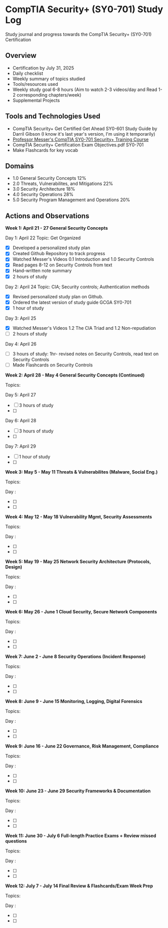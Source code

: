 <h1>CompTIA Security+ (SY0-701) Study Log</h1>
<p> Study journal and progress towards the CompTIA Security+ (SY0-701) Certification </p>

<h2>Overview</h2>

- Certification by July 31, 2025
- Daily checklist
- Weekly summary of topics studied
- Tools/resources used
- Weekly study goal 6-8 hours (Aim to watch 2-3 videos/day and Read 1-2 corresponding chapters/week)
- Supplemental Projects

<h2>Tools and Technologies Used</h2>

- CompTIA Security+ Get Certified Get Ahead SY0-601 Study Guide by Darril Gibson (I know it's last year's version, I'm using it temporarily)
- [Professor Messer's CompTIA SY0-701 Security+ Training Course](https://www.professormesser.com/security-plus/sy0-701/sy0-701-video/sy0-701-comptia-security-plus-course/)
- CompTIA Security+ Certification Exam Objectives.pdf SY0-701
- Make Flashcards for key vocab

<h2>Domains</h2>

- 1.0 General Security Concepts 12%
- 2.0 Threats, Vulnerabilites, and Mitigations 22%
- 3.0 Security Architecture 18%
- 4.0 Security Operations 28%
- 5.0 Security Program Management and Operations 20%

<h2>Actions and Observations</h2>

<b> Week 1: April 21 - 27 General Security Concepts </b>
<p> Day 1: April 22 Topic: Get Organized </p>

- [x] Developed a personalized study plan
- [x] Created Github Repository to track progress
- [x] Watched Messer's Videos 0.1 Introduction and 1.0 Security Controls
- [x] Read pages 8-12 on Security Controls from text
- [x] Hand-written note summary
- [x] 2 hours of study

<p> Day 2: April 24 Topic: CIA; Security controls; Authentication methods </p>

- [x] Revised personalized study plan on Github.
- [x] Ordered the latest version of study guide GCGA SY0-701
- [x] 1 hour of study 

<p> Day 3: April 25 </p>

- [x] Watched Messer's Videos 1.2 The CIA Triad and 1.2 Non-repudiation
- [ ] 2 hours of study

<p> Day 4: April 26 </p>

- [ ] 3 hours of study: 1hr- revised notes on Security Controls, read text on Security Controls
- [ ] Made Flashcards on Security Controls

<b> Week 2: April 28 - May 4 General Security Concepts (Continued) </b>
<p> Topics:  </p>

<p> Day 5: April 27 </p>

- [ ] 3 hours of study
- [ ]

<p> Day 6: April 28 </p>

- [ ] 3 hours of study
- [ ]

<p> Day 7: April 29 </p>

- [ ] 1 hour of study
- [ ]

  
<b> Week 3: May 5 - May 11 Threats & Vulnerabilites (Malware, Social Eng.) </b>
<p> Topics:  </p>

<p> Day : </p>

- [ ] 
- [ ]

<b> Week 4: May 12 - May 18 Vulnerability Mgmt, Security Assessments </b>
<p> Topics:  </p>

<p> Day : </p>

- [ ] 
- [ ]

<b> Week 5: May 19 - May 25 Network Security Architecture (Protocols, Design) </b>
<p> Topics:  </p>

<p> Day : </p>

- [ ] 
- [ ]

<b> Week 6: May 26 - June 1 Cloud Security, Secure Network Components </b>
<p> Topics:  </p>

<p> Day : </p>

- [ ] 
- [ ]

<b> Week 7: June 2 - June 8 Security Operations (Incident Response) </b>
<p> Topics:  </p>

<p> Day : </p>

- [ ] 
- [ ]

<b> Week 8: June 9 - June 15 Monitoring, Logging, Digital Forensics </b>
<p> Topics:  </p>

<p> Day : </p>

- [ ] 
- [ ]

<b> Week 9: June 16 - June 22 Governance, Risk Management, Compliance </b>
<p> Topics:  </p>

<p> Day : </p>

- [ ] 
- [ ]

<b> Week 10: June 23 - June 29 Security Frameworks & Documentation </b>
<p> Topics:  </p>

<p> Day : </p>

- [ ] 
- [ ]

<b> Week 11: June 30 - July 6 Full-length Practice Exams + Review missed questions </b>
<p> Topics:  </p>

<p> Day : </p>

- [ ] 
- [ ]

<b> Week 12: July 7 - July 14 Final Review & Flashcards/Exam Week Prep </b>
<p> Topics:  </p>

<p> Day : </p>

- [ ] 
- [ ]
